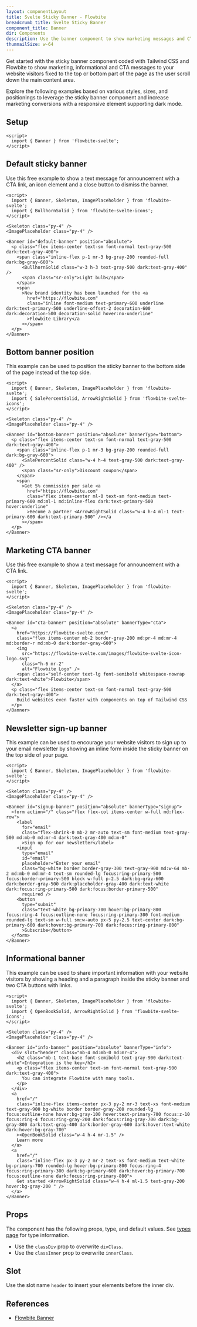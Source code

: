 ```yaml
---
layout: componentLayout
title: Svelte Sticky Banner - Flowbite
breadcrumb_title: Svelte Sticky Banner
component_title: Banner
dir: Components
description: Use the banner component to show marketing messages and CTA buttons at the top or bottom side of your website based on the utility classes from Tailwind CSS
thumnailSize: w-64
---
```


<script>
  import { TableProp, TableDefaultRow } from '../../utils'
  import { P, A } from '$lib'
  import { props as bannerProps } from '../../props/Banner.json'
</script>

Get started with the sticky banner component coded with Tailwind CSS and Flowbite to show marketing, informational and CTA messages to your website visitors fixed to the top or bottom part of the page as the user scroll down the main content area.

Explore the following examples based on various styles, sizes, and positionings to leverage the sticky banner component and increase marketing conversions with a responsive element supporting dark mode.

## Setup

```svelte example hideOutput
<script>
  import { Banner } from 'flowbite-svelte';
</script>
```

## Default sticky banner

Use this free example to show a text message for announcement with a CTA link, an icon element and a close button to dismiss the banner.

```svelte example class="flex flex-col relative"
<script>
  import { Banner, Skeleton, ImagePlaceholder } from 'flowbite-svelte';
  import { BullhornSolid } from 'flowbite-svelte-icons';
</script>

<Skeleton class="py-4" />
<ImagePlaceholder class="py-4" />

<Banner id="default-banner" position="absolute">
  <p class="flex items-center text-sm font-normal text-gray-500 dark:text-gray-400">
    <span class="inline-flex p-1 mr-3 bg-gray-200 rounded-full dark:bg-gray-600">
      <BullhornSolid class="w-3 h-3 text-gray-500 dark:text-gray-400" />
      <span class="sr-only">Light bulb</span>
    </span>
    <span
      >New brand identity has been launched for the <a
        href="https://flowbite.com"
        class="inline font-medium text-primary-600 underline dark:text-primary-500 underline-offset-2 decoration-600 dark:decoration-500 decoration-solid hover:no-underline"
        >Flowbite Library</a
      ></span>
  </p>
</Banner>
```

## Bottom banner position

This example can be used to position the sticky banner to the bottom side of the page instead of the top side.

```svelte example class="flex flex-col relative"
<script>
  import { Banner, Skeleton, ImagePlaceholder } from 'flowbite-svelte';
  import { SalePercentSolid, ArrowRightSolid } from 'flowbite-svelte-icons';
</script>

<Skeleton class="py-4" />
<ImagePlaceholder class="py-4" />

<Banner id="bottom-banner" position="absolute" bannerType="bottom">
  <p class="flex items-center text-sm font-normal text-gray-500 dark:text-gray-400">
    <span class="inline-flex p-1 mr-3 bg-gray-200 rounded-full dark:bg-gray-600">
      <SalePercentSolid class="w-4 h-4 text-gray-500 dark:text-gray-400" />
      <span class="sr-only">Discount coupon</span>
    </span>
    <span
      >Get 5% commission per sale <a
        href="https://flowbite.com"
        class="flex items-center ml-0 text-sm font-medium text-primary-600 md:ml-1 md:inline-flex dark:text-primary-500 hover:underline"
        >Become a partner <ArrowRightSolid class="w-4 h-4 ml-1 text-primary-600 dark:text-primary-500" /></a
      ></span>
  </p>
</Banner>
```

## Marketing CTA banner

Use this free example to show a text message for announcement with a CTA link.

```svelte example class="flex flex-col relative"
<script>
  import { Banner, Skeleton, ImagePlaceholder } from 'flowbite-svelte';
</script>

<Skeleton class="py-4" />
<ImagePlaceholder class="py-4" />

<Banner id="cta-banner" position="absolute" bannerType="cta">
  <a
    href="https://flowbite-svelte.com/"
    class="flex items-center mb-2 border-gray-200 md:pr-4 md:mr-4 md:border-r md:mb-0 dark:border-gray-600">
    <img
      src="https://flowbite-svelte.com/images/flowbite-svelte-icon-logo.svg"
      class="h-6 mr-2"
      alt="Flowbite Logo" />
    <span class="self-center text-lg font-semibold whitespace-nowrap dark:text-white">Flowbite</span>
  </a>
  <p class="flex items-center text-sm font-normal text-gray-500 dark:text-gray-400">
    Build websites even faster with components on top of Tailwind CSS
  </p>
</Banner>
```

## Newsletter sign-up banner

This example can be used to encourage your website visitors to sign up to your email newsletter by showing an inline form inside the sticky banner on the top side of your page.

```svelte example class="flex flex-col relative"
<script>
  import { Banner, Skeleton, ImagePlaceholder } from 'flowbite-svelte';
</script>

<Skeleton class="py-4" />
<ImagePlaceholder class="py-4" />

<Banner id="signup-banner" position="absolute" bannerType="signup">
  <form action="/" class="flex flex-col items-center w-full md:flex-row">
    <label
      for="email"
      class="flex-shrink-0 mb-2 mr-auto text-sm font-medium text-gray-500 md:mb-0 md:mr-4 dark:text-gray-400 md:m-0"
      >Sign up for our newsletter</label>
    <input
      type="email"
      id="email"
      placeholder="Enter your email"
      class="bg-white border border-gray-300 text-gray-900 md:w-64 mb-2 md:mb-0 md:mr-4 text-sm rounded-lg focus:ring-primary-500 focus:border-primary-500 block w-full p-2.5 dark:bg-gray-600 dark:border-gray-500 dark:placeholder-gray-400 dark:text-white dark:focus:ring-primary-500 dark:focus:border-primary-500"
      required />
    <button
      type="submit"
      class="text-white bg-primary-700 hover:bg-primary-800 focus:ring-4 focus:outline-none focus:ring-primary-300 font-medium rounded-lg text-sm w-full sm:w-auto px-5 py-2.5 text-center dark:bg-primary-600 dark:hover:bg-primary-700 dark:focus:ring-primary-800"
      >Subscribe</button>
  </form>
</Banner>
```

## Informational banner

This example can be used to share important information with your website visitors by showing a heading and a paragraph inside the sticky banner and two CTA buttons with links.

```svelte example class="flex flex-col relative"
<script>
  import { Banner, Skeleton, ImagePlaceholder } from 'flowbite-svelte';
  import { OpenBookSolid, ArrowRightSolid } from 'flowbite-svelte-icons';
</script>

<Skeleton class="py-4" />
<ImagePlaceholder class="py-4" />

<Banner id="info-banner" position="absolute" bannerType="info">
  <div slot="header" class="mb-4 md:mb-0 md:mr-4">
    <h2 class="mb-1 text-base font-semibold text-gray-900 dark:text-white">Integration is the key</h2>
    <p class="flex items-center text-sm font-normal text-gray-500 dark:text-gray-400">
      You can integrate Flowbite with many tools.
    </p>
  </div>
  <a
    href="/"
    class="inline-flex items-center px-3 py-2 mr-3 text-xs font-medium text-gray-900 bg-white border border-gray-200 rounded-lg focus:outline-none hover:bg-gray-100 hover:text-primary-700 focus:z-10 focus:ring-4 focus:ring-gray-200 dark:focus:ring-gray-700 dark:bg-gray-800 dark:text-gray-400 dark:border-gray-600 dark:hover:text-white dark:hover:bg-gray-700"
    ><OpenBookSolid class="w-4 h-4 mr-1.5" />
    Learn more
  </a>
  <a
    href="/"
    class="inline-flex px-3 py-2 mr-2 text-xs font-medium text-white bg-primary-700 rounded-lg hover:bg-primary-800 focus:ring-4 focus:ring-primary-300 dark:bg-primary-600 dark:hover:bg-primary-700 focus:outline-none dark:focus:ring-primary-800">
    Get started <ArrowRightSolid class="w-4 h-4 ml-1.5 text-gray-200 hover:bg-gray-200 " />
  </a>
</Banner>
```

## Props

The component has the following props, type, and default values. See [types page](/docs/pages/typescript) for type information.

- Use the `classDiv` prop to overwrite `divClass`.
- Use the `classInner` prop to overwrite `innerClass`.

<TableProp>
<TableDefaultRow items={bannerProps} rowState='hover' />
</TableProp>

## Slot

Use the slot name `header` to insert your elements before the inner div.

## References

- [Flowbite Banner](https://flowbite.com/docs/components/banner/)
